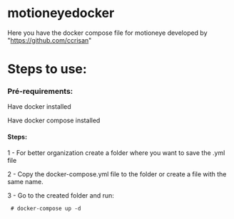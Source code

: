 # motioneyedocker
Here you have the docker compose file for motioneye developed by "https://github.com/ccrisan"

# Steps to use:

### Pré-requirements:
Have docker installed

Have docker compose installed

#### Steps:
1 - For better organization create a folder where you want to save the .yml file

2 - Copy the docker-compose.yml file to the folder or create a file with the same name.

3 - Go to the created folder and run:
````
 # docker-compose up -d
````

